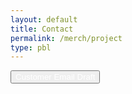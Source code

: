 ```yaml
---
layout: default
title: Contact
permalink: /merch/project
type: pbl
---
```




<button type="button" class="btn btn-primary" onclick="alert('Hello __(customer name here)__!\n \nThank you so much for your order! Please come to the student store at lunch to pick up your new swaggy merchandise!\n \nSincerely,\n__Merch Andise__(commissioner name)\nDel Norte ASB\n Merchandise Commmissioner')" style="margin: 0 auto; color:white">
    Customer Email Draft
  </button>
  
